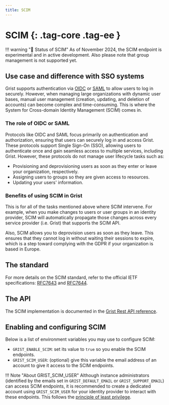 ```yaml
---
title: SCIM
---
```


SCIM {: .tag-core .tag-ee }
====

!!! warning "🚧 Status of SCIM"
    As of November 2024, the SCIM endpoint is experimental and in active development. Also please note that group management is not supported yet.

## Use case and difference with SSO systems 

Grist supports authentication via [OIDC](oidc.md) or [SAML](saml.md) to allow users to log in securely. However, when managing large organizations with dynamic user bases, manual user management (creation, updating, and deletion of accounts) can become complex and time-consuming. This is where the System for Cross-domain Identity Management (SCIM) comes in.

### The role of OIDC or SAML

Protocols like OIDC and SAML focus primarily on authentication and authorization, ensuring that users can securely log in and access Grist. These protocols support Single Sign-On (SSO), allowing users to authenticate once and gain seamless access to multiple services, including Grist. However, these protocols do not manage user lifecycle tasks such as:

- Provisioning and deprovisioning users as soon as they enter or leave your organization, respectively.
- Assigning users to groups so they are given access to resources.
- Updating your users' information.

### Benefits of using SCIM in Grist

This is for all of the tasks mentioned above where SCIM intervene. For example, when you make changes to users or user groups in an identity provider, SCIM will automatically propagate those changes across every service provider (i.e. Grist) that supports the SCIM API.

Also, SCIM allows you to deprovision users as soon as they leave. This ensures that they cannot log in without waiting their sessions to expire, which is a step toward complying with the GDPR if your organization is based in Europe.

## The standard

For more details on the SCIM standard, refer to the official IETF specifications: [RFC7643](https://www.rfc-editor.org/rfc/rfc7643) and [RFC7644](https://www.rfc-editor.org/rfc/rfc7644).

## The API

The SCIM implementation is documented in the [Grist Rest API reference](/api/#tag/scim).

## Enabling and configuring SCIM

Below is a list of environment variables you may use to configure SCIM:

- `GRIST_ENABLE_SCIM`: set its value to `true` so you enable the SCIM endpoints.
- `GRIST_SCIM_USER`: (optional) give this variable the email address of an account to give it access to the SCIM endpoints.

!!! Note "About GRIST_SCIM_USER"
    Although instance administrators (identified by the emails set in `GRIST_DEFAULT_EMAIL` or `GRIST_SUPPORT_EMAIL`) can access SCIM endpoints, it is recommended to create a dedicated account using `GRIST_SCIM_USER` for your identity provider to interact with these endpoints. This follows the [principle of least privilege](https://en.wikipedia.org/wiki/Principle_of_least_privilege).
